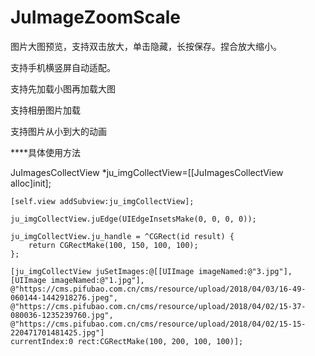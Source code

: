 # JuImageZoomScale
图片大图预览，支持双击放大，单击隐藏，长按保存。捏合放大缩小。

支持手机横竖屏自动适配。

支持先加载小图再加载大图

支持相册图片加载

支持图片从小到大的动画

****具体使用方法

JuImagesCollectView *ju_imgCollectView=[[JuImagesCollectView alloc]init];

    [self.view addSubview:ju_imgCollectView];
    
    ju_imgCollectView.juEdge(UIEdgeInsetsMake(0, 0, 0, 0));
    
    ju_imgCollectView.ju_handle = ^CGRect(id result) {
        return CGRectMake(100, 150, 100, 100);
    };
    
    [ju_imgCollectView juSetImages:@[[UIImage imageNamed:@"3.jpg"],
    [UIImage imageNamed:@"1.jpg"],
    @"https://cms.pifubao.com.cn/cms/resource/upload/2018/04/03/16-49-060144-1442918276.jpeg",
    @"https://cms.pifubao.com.cn/cms/resource/upload/2018/04/02/15-37-080036-1235239760.jpg",
    @"https://cms.pifubao.com.cn/cms/resource/upload/2018/04/02/15-15-220471701481425.jpg"] 
    currentIndex:0 rect:CGRectMake(100, 200, 100, 100)];
